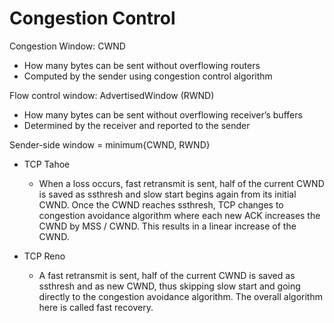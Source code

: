 # Congestion Control

Congestion Window: CWND
-  How many bytes can be sent without overflowing routers
-  Computed by the sender using congestion control algorithm

Flow control window: AdvertisedWindow (RWND)
- How many bytes can be sent without overflowing receiver’s buffers
- Determined by the receiver and reported to the sender

Sender-side window = minimum{CWND, RWND} 


- TCP Tahoe
    - When a loss occurs, fast retransmit is sent, half of the current CWND is saved as ssthresh and slow start begins again from its initial CWND. Once the CWND reaches ssthresh, TCP changes to congestion avoidance algorithm where each new ACK increases the CWND by MSS / CWND. This results in a linear increase of the CWND.

- TCP Reno
    - A fast retransmit is sent, half of the current CWND is saved as ssthresh and as new CWND, thus skipping slow start and going directly to the congestion avoidance algorithm. The overall algorithm here is called fast recovery.